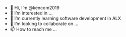 - 👋 Hi, I’m @kencom2019
- 👀 I’m interested in ...
- 🌱 I’m currently learning software development in ALX
- 💞️ I’m looking to collaborate on ...
- 📫 How to reach me ...

<!---
kencom2019/kencom2019 is a ✨ special ✨ repository because its `README.md` (this file) appears on your GitHub profile.
You can click the Preview link to take a look at your changes.
--->
